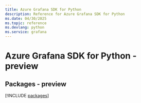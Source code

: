 ```yaml
---
title: Azure Grafana SDK for Python
description: Reference for Azure Grafana SDK for Python
ms.date: 04/30/2025
ms.topic: reference
ms.devlang: python
ms.service: grafana
---
```

# Azure Grafana SDK for Python - preview
## Packages - preview
[!INCLUDE [packages](grafana-index.md)]